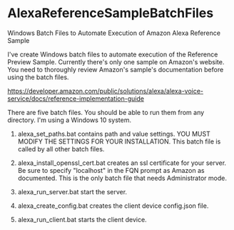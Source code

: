 # AlexaReferenceSampleBatchFiles
Windows Batch Files to Automate Execution of Amazon Alexa Reference Sample

I've create Windows batch files to automate execution of the Reference Preview Sample. Currently there's only one sample on Amazon's website. You need to thoroughly review Amazon's sample's documentation before using the batch files.

https://developer.amazon.com/public/solutions/alexa/alexa-voice-service/docs/reference-implementation-guide

There are five batch files. You should be able to run them from any directory. I'm using a Windows 10 system.

1. alexa_set_paths.bat contains path and value settings. YOU MUST MODIFY THE SETTINGS FOR YOUR INSTALLATION. This batch file is called by all other batch files.

2. alexa_install_openssl_cert.bat creates an ssl certificate for your server. Be sure to specify "localhost" in the FQN prompt as Amazon as documented. This is the only batch file that needs Administrator mode.

3. alexa_run_server.bat start the server.

4. alexa_create_config.bat creates the client device config.json file.

5. alexa_run_client.bat starts the client device. 
